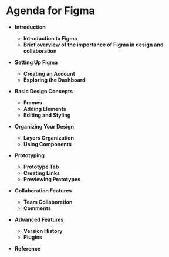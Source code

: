 # **Agenda for Figma**

* **Introduction**

  * **Introduction to Figma**
  * **Brief overview of the importance of Figma in design and collaboration**

* **Setting Up Figma**

  * **Creating an Account**
  * **Exploring the Dashboard**

* **Basic Design Concepts**

  * **Frames**
  * **Adding Elements**
  * **Editing and Styling**

* **Organizing Your Design**

  * **Layers Organization** 
  * **Using Components**

* **Prototyping**
  
  * **Prototype Tab** 
  * **Creating Links** 
  * **Previewing Prototypes**

* **Collaboration Features**
  
  * **Team Collaboration**    
  * **Comments**

* **Advanced Features**

  * **Version History**    
  * **Plugins**

* **Reference**